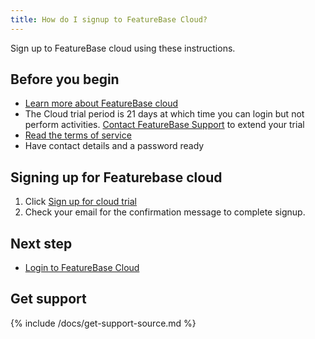 ```yaml
---
title: How do I signup to FeatureBase Cloud?
---
```


Sign up to FeatureBase cloud using these instructions.

## Before you begin

* [Learn more about FeatureBase cloud](https://www.featurebase.com/cloud)
* The Cloud trial period is 21 days at which time you can login but not perform activities. [Contact FeatureBase Support](mailto:se@featurebase.com) to extend your trial
* [Read the terms of service](https://www.featurebase.com/cloud-terms)
* Have contact details and a password ready

## Signing up for Featurebase cloud

1. Click [Sign up for cloud trial](https://cloud.featurebase.com/signup)
2. Check your email for the confirmation message to complete signup.

## Next step

* [Login to FeatureBase Cloud](https://cloud.featurebase.com/login)

## Get support

{% include /docs/get-support-source.md %}
